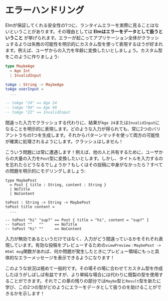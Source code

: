 <!--
# Error Handling
-->

# エラーハンドリング

<!--
One of the guarantees of Elm is that you will not see runtime errors in practice. This is partly because **Elm treats errors as data**. Rather than crashing, we model the possibility of failure explicitly with custom types. For example, say you want to turn user input into an age. You might create a custom type like this:
-->

Elmが保証してくれる安全性の1つに、ランタイムエラーを実際に見ることはないということがあります。その理由としては **Elmはエラーをデータとして扱うということ** が挙げられます。エラーが起こってアプリケーション全体がクラッシュするよりは失敗の可能性を明示的にカスタム型を使って表現するほうが好まれます。例えば、ユーザからの入力を年齢に変換したいとしましょう。カスタム型をこのように作りましょう:

```elm
type MaybeAge
  = Age Int
  | InvalidInput

toAge : String -> MaybeAge
toAge userInput =
  ...

-- toAge "24" == Age 24
-- toAge "99" == Age 99
-- toAge "ZZ" == InvalidInput
```

<!--
Instead of crashing on bad input, we say explicitly that the result may be an `Age 24` or an `InvalidInput`. No matter what input we get, we always produce one of these two variants. From there, we use pattern matching which will ensure that both possibilities are accounted for. No crashing!
-->
間違った入力でクラッシュする代わりに、結果が`Age 24`または`InvalidInput`になることを明示的に表現します。どのような入力が得られても、常に2つのバリアントうちの1つを生成します。それからパターンマッチを使って両方の可能性が確実に処理されるようにします。クラッシュはしません！

<!--
This kind of thing comes up all the time! For example, maybe you want to turn a bunch of user input into a `Post` to share with others. But what happens if they forget to add a title? Or there is no content in the post? We could model all these problems explicitly:
-->

こういう問題には常に遭遇します！例えば、他の人と共有するために、ユーザからの大量の入力を`Post`型に変換したいとします。しかし、タイトルを入力するのを忘れたらどうなるでしょうか？もしくはその投稿に中身がなかったら？すべての問題を明示的にモデリングしましょう:

```
type MaybePost
  = Post { title : String, content : String }
  | NoTitle
  | NoContent

toPost : String -> String -> MaybePost
toPost title content =
  ...

-- toPost "hi" "sup?" == Post { title = "hi", content = "sup?" }
-- toPost ""   ""     == NoTitle
-- toPost "hi" ""     == NoContent
```

<!--
Instead of just saying that the input is invalid, we are describing each of the ways things might have gone wrong. If we have a `viewPreview : MaybePost -> Html msg` function to preview valid posts, now we can give more specific error messages in the preview area when something goes wrong!
-->

入力が無効であるというだけではなく、入力がどう間違っているかをそれぞれ表現しています。有効な投稿をプレビューするための`viewPreview：MaybePost -> Html msg`関数があれば、何か問題が発生したときにプレビュー領域にもっと具体的なエラーメッセージを表示できるようになります！

<!--
These kinds of situations are extremely common. It is often valuable to create a custom type for your exact situation, but in some of the simpler cases, you can use an off-the-shelf type instead. So the rest of this chapter explores the `Maybe` and `Result` types, showing how they can help you treat errors as data!
-->

このような状況は極めて一般的です。その場その場に合わせてカスタム型を作成したほうがしばしば有益ですが、より単純な場合には代わりに既製の型を使用することができます。それでこの章の残りの部分では`Maybe`型と`Result`型を新たに学び、この2つの型がどのようにエラーをデータとして扱うのを助けることができるかを示します！
